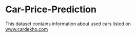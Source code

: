 # Car-Price-Prediction
This dataset contains information about used cars listed on www.cardekho.com
